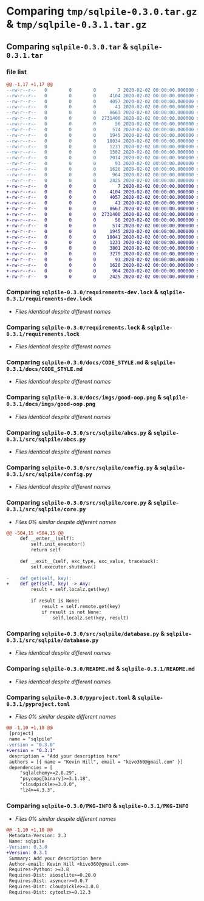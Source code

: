 # Comparing `tmp/sqlpile-0.3.0.tar.gz` & `tmp/sqlpile-0.3.1.tar.gz`

## Comparing `sqlpile-0.3.0.tar` & `sqlpile-0.3.1.tar`

### file list

```diff
@@ -1,17 +1,17 @@
--rw-r--r--   0        0        0        7 2020-02-02 00:00:00.000000 sqlpile-0.3.0/.python-version
--rw-r--r--   0        0        0     4104 2020-02-02 00:00:00.000000 sqlpile-0.3.0/requirements-dev.lock
--rw-r--r--   0        0        0     4057 2020-02-02 00:00:00.000000 sqlpile-0.3.0/requirements.lock
--rw-r--r--   0        0        0       41 2020-02-02 00:00:00.000000 sqlpile-0.3.0/.vscode/settings.json
--rw-r--r--   0        0        0     8663 2020-02-02 00:00:00.000000 sqlpile-0.3.0/docs/CODE_STYLE.md
--rw-r--r--   0        0        0  2731400 2020-02-02 00:00:00.000000 sqlpile-0.3.0/docs/imgs/good-oop.png
--rw-r--r--   0        0        0       56 2020-02-02 00:00:00.000000 sqlpile-0.3.0/src/sqlpile/__init__.py
--rw-r--r--   0        0        0      574 2020-02-02 00:00:00.000000 sqlpile-0.3.0/src/sqlpile/abcs.py
--rw-r--r--   0        0        0     1945 2020-02-02 00:00:00.000000 sqlpile-0.3.0/src/sqlpile/config.py
--rw-r--r--   0        0        0    18034 2020-02-02 00:00:00.000000 sqlpile-0.3.0/src/sqlpile/core.py
--rw-r--r--   0        0        0     1231 2020-02-02 00:00:00.000000 sqlpile-0.3.0/src/sqlpile/database.py
--rw-r--r--   0        0        0     1582 2020-02-02 00:00:00.000000 sqlpile-0.3.0/src/sqlpile/main.py
--rw-r--r--   0        0        0     2014 2020-02-02 00:00:00.000000 sqlpile-0.3.0/src/sqlpile/utils.py
--rw-r--r--   0        0        0       93 2020-02-02 00:00:00.000000 sqlpile-0.3.0/.gitignore
--rw-r--r--   0        0        0     1620 2020-02-02 00:00:00.000000 sqlpile-0.3.0/README.md
--rw-r--r--   0        0        0      964 2020-02-02 00:00:00.000000 sqlpile-0.3.0/pyproject.toml
--rw-r--r--   0        0        0     2425 2020-02-02 00:00:00.000000 sqlpile-0.3.0/PKG-INFO
+-rw-r--r--   0        0        0        7 2020-02-02 00:00:00.000000 sqlpile-0.3.1/.python-version
+-rw-r--r--   0        0        0     4104 2020-02-02 00:00:00.000000 sqlpile-0.3.1/requirements-dev.lock
+-rw-r--r--   0        0        0     4057 2020-02-02 00:00:00.000000 sqlpile-0.3.1/requirements.lock
+-rw-r--r--   0        0        0       41 2020-02-02 00:00:00.000000 sqlpile-0.3.1/.vscode/settings.json
+-rw-r--r--   0        0        0     8663 2020-02-02 00:00:00.000000 sqlpile-0.3.1/docs/CODE_STYLE.md
+-rw-r--r--   0        0        0  2731400 2020-02-02 00:00:00.000000 sqlpile-0.3.1/docs/imgs/good-oop.png
+-rw-r--r--   0        0        0       56 2020-02-02 00:00:00.000000 sqlpile-0.3.1/src/sqlpile/__init__.py
+-rw-r--r--   0        0        0      574 2020-02-02 00:00:00.000000 sqlpile-0.3.1/src/sqlpile/abcs.py
+-rw-r--r--   0        0        0     1945 2020-02-02 00:00:00.000000 sqlpile-0.3.1/src/sqlpile/config.py
+-rw-r--r--   0        0        0    18041 2020-02-02 00:00:00.000000 sqlpile-0.3.1/src/sqlpile/core.py
+-rw-r--r--   0        0        0     1231 2020-02-02 00:00:00.000000 sqlpile-0.3.1/src/sqlpile/database.py
+-rw-r--r--   0        0        0     3801 2020-02-02 00:00:00.000000 sqlpile-0.3.1/src/sqlpile/main.py
+-rw-r--r--   0        0        0     3279 2020-02-02 00:00:00.000000 sqlpile-0.3.1/src/sqlpile/utils.py
+-rw-r--r--   0        0        0       93 2020-02-02 00:00:00.000000 sqlpile-0.3.1/.gitignore
+-rw-r--r--   0        0        0     1620 2020-02-02 00:00:00.000000 sqlpile-0.3.1/README.md
+-rw-r--r--   0        0        0      964 2020-02-02 00:00:00.000000 sqlpile-0.3.1/pyproject.toml
+-rw-r--r--   0        0        0     2425 2020-02-02 00:00:00.000000 sqlpile-0.3.1/PKG-INFO
```

### Comparing `sqlpile-0.3.0/requirements-dev.lock` & `sqlpile-0.3.1/requirements-dev.lock`

 * *Files identical despite different names*

### Comparing `sqlpile-0.3.0/requirements.lock` & `sqlpile-0.3.1/requirements.lock`

 * *Files identical despite different names*

### Comparing `sqlpile-0.3.0/docs/CODE_STYLE.md` & `sqlpile-0.3.1/docs/CODE_STYLE.md`

 * *Files identical despite different names*

### Comparing `sqlpile-0.3.0/docs/imgs/good-oop.png` & `sqlpile-0.3.1/docs/imgs/good-oop.png`

 * *Files identical despite different names*

### Comparing `sqlpile-0.3.0/src/sqlpile/abcs.py` & `sqlpile-0.3.1/src/sqlpile/abcs.py`

 * *Files identical despite different names*

### Comparing `sqlpile-0.3.0/src/sqlpile/config.py` & `sqlpile-0.3.1/src/sqlpile/config.py`

 * *Files identical despite different names*

### Comparing `sqlpile-0.3.0/src/sqlpile/core.py` & `sqlpile-0.3.1/src/sqlpile/core.py`

 * *Files 0% similar despite different names*

```diff
@@ -504,15 +504,15 @@
     def __enter__(self):
         self.init_executor()
         return self
 
     def __exit__(self, exc_type, exc_value, traceback):
         self.executor.shutdown()
 
-    def get(self, key):
+    def get(self, key) -> Any:
         result = self.localz.get(key)
 
         if result is None:
             result = self.remote.get(key)
             if result is not None:
                 self.localz.set(key, result)
```

### Comparing `sqlpile-0.3.0/src/sqlpile/database.py` & `sqlpile-0.3.1/src/sqlpile/database.py`

 * *Files identical despite different names*

### Comparing `sqlpile-0.3.0/README.md` & `sqlpile-0.3.1/README.md`

 * *Files identical despite different names*

### Comparing `sqlpile-0.3.0/pyproject.toml` & `sqlpile-0.3.1/pyproject.toml`

 * *Files 0% similar despite different names*

```diff
@@ -1,10 +1,10 @@
 [project]
 name = "sqlpile"
-version = "0.3.0"
+version = "0.3.1"
 description = "Add your description here"
 authors = [{ name = "Kevin Hill", email = "kivo360@gmail.com" }]
 dependencies = [
     "sqlalchemy>=2.0.29",
     "psycopg[binary]>=3.1.18",
     "cloudpickle>=3.0.0",
     "lz4>=4.3.3",
```

### Comparing `sqlpile-0.3.0/PKG-INFO` & `sqlpile-0.3.1/PKG-INFO`

 * *Files 0% similar despite different names*

```diff
@@ -1,10 +1,10 @@
 Metadata-Version: 2.3
 Name: sqlpile
-Version: 0.3.0
+Version: 0.3.1
 Summary: Add your description here
 Author-email: Kevin Hill <kivo360@gmail.com>
 Requires-Python: >=3.8
 Requires-Dist: aiosqlite>=0.20.0
 Requires-Dist: asyncer>=0.0.7
 Requires-Dist: cloudpickle>=3.0.0
 Requires-Dist: cytoolz>=0.12.3
```


